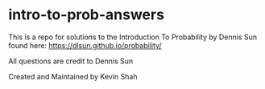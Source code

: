 # intro-to-prob-answers
This is a repo for solutions to the Introduction To Probability by Dennis Sun found here: https://dlsun.github.io/probability/

All questions are credit to Dennis Sun

Created and Maintained by Kevin Shah
